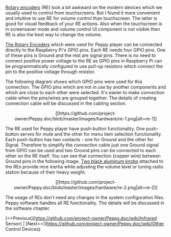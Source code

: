 [Rotary encoders](https://en.wikipedia.org/wiki/Rotary_encoder) (RE) look a bit awkward on the modern devices which we usually used to control from touchscreens. But I found it more convenient and intuitive to use RE for volume control than touchscreen. The latter is good for visual feedback of your RE actions. Also when the touchscreen is in screensaver mode and volume control UI component is not visible then RE is also the best way to change the volume.

[The Rotary Encoders](http://www.ebay.com/itm/New-10pcs-12mm-Rotary-Encoder-Push-Button-Switch-Keyswitch-Electronic-Components-/331262931119) which were used for Peppy player can be connected directly to the Raspberry Pi's GPIO pins. Each RE needs four GPIO pins. One of these pins is Ground and the rest are signal pins. There is no need to connect positive power voltage to the RE as GPIO pins in Raspberry Pi can be programmatically configured to use pull-up resistors which connect the pin to the positive voltage through resistor.

The following diagram shows which GPIO pins were used for this connection. The GPIO pins which are not in use by another components and which are close to each other were selected. It's easier to make connection cable when the  pins/wires are grouped together. The details of creating connection cable will be discussed in the cabling section.

<p align="center">
[[https://github.com/project-owner/Peppy.doc/blob/master/images/hardware/re-1.png|alt=re-1]]
</p>

The RE used for Peppy player have push-button functionality. One push-button serves for mute and the other for menu item selection functionality. Each push-button has two contacts - one for Ground and the other for Signal. Therefore to simplify the connection cable just one Ground signal from GPIO can be used and two Ground pins can be connected to each other on the RE itself. You can see that connection (copper wire) between Ground pins in the following image. [Two black aluminum knobs](http://www.ebay.com/itm/2PCS-25-18mm-Generic-Black-Solid-Aluminum-Knob-W-Black-Ring-FR-Potentiometer-Amp-/321039102439) attached to the REs provide nice inertia while adjusting the volume level or tuning radio station because of their heavy weight.
<p align="center">
[[https://github.com/project-owner/Peppy.doc/blob/master/images/hardware/re-2.png|alt=re-2]]
</p>

The usage of REs don't need any changes in the system configuration files. Peppy software handles all RE functionality. The details will be discussed in the software chapter.

[<<Previous](https://github.com/project-owner/Peppy.doc/wiki/Infrared Sensor) | [Next>>](https://github.com/project-owner/Peppy.doc/wiki/Other Control Devices)